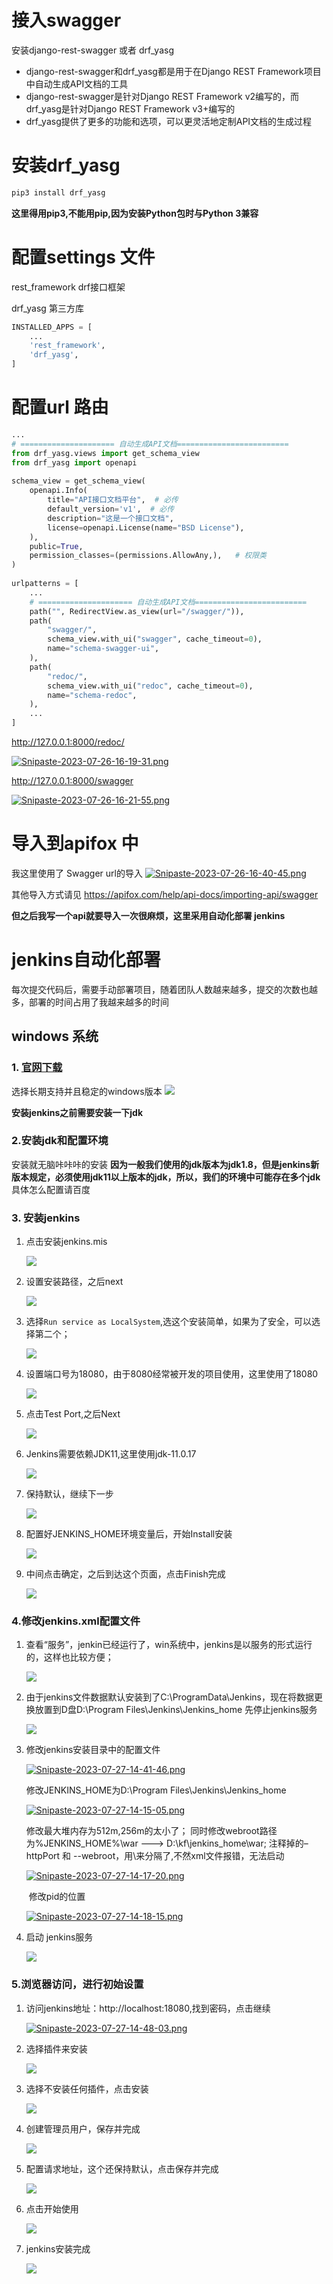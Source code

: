 # 接入swagger
安装django-rest-swagger 或者 drf_yasg
- django-rest-swagger和drf_yasg都是用于在Django REST Framework项目中自动生成API文档的工具
- django-rest-swagger是针对Django REST Framework v2编写的，而drf_yasg是针对Django REST Framework v3+编写的
- drf_yasg提供了更多的功能和选项，可以更灵活地定制API文档的生成过程

# 安装drf_yasg
```sh
pip3 install drf_yasg
```
**这里得用pip3,不能用pip,因为安装Python包时与Python 3兼容**

# 配置settings 文件
rest_framework            drf接口框架

drf_yasg                  第三方库

```python
INSTALLED_APPS = [
    ...
    'rest_framework',
    'drf_yasg',
]
```

# 配置url 路由
```python
...
# ===================== 自动生成API文档=========================
from drf_yasg.views import get_schema_view
from drf_yasg import openapi
 
schema_view = get_schema_view(
    openapi.Info(
        title="API接口文档平台",  # 必传
        default_version='v1',  # 必传
        description="这是一个接口文档",
        license=openapi.License(name="BSD License"),
    ),
    public=True,
    permission_classes=(permissions.AllowAny,),   # 权限类
)
 
urlpatterns = [
    ...
    # ===================== 自动生成API文档=========================
    path("", RedirectView.as_view(url="/swagger/")),
    path(
        "swagger/",
        schema_view.with_ui("swagger", cache_timeout=0),
        name="schema-swagger-ui",
    ),
    path(
        "redoc/",
        schema_view.with_ui("redoc", cache_timeout=0),
        name="schema-redoc",
    ),
    ...
]
```

http://127.0.0.1:8000/redoc/

[![Snipaste-2023-07-26-16-19-31.png](https://i.postimg.cc/W4wv9604/Snipaste-2023-07-26-16-19-31.png)](https://postimg.cc/Z9n2nN7k)


http://127.0.0.1:8000/swagger

[![Snipaste-2023-07-26-16-21-55.png](https://i.postimg.cc/y89g8tCr/Snipaste-2023-07-26-16-21-55.png)](https://postimg.cc/Mn6KssTy)

# 导入到apifox 中
我这里使用了 Swagger url的导入
[![Snipaste-2023-07-26-16-40-45.png](https://i.postimg.cc/tTrjh3xV/Snipaste-2023-07-26-16-40-45.png)](https://postimg.cc/njQgxQTH)

其他导入方式请见 https://apifox.com/help/api-docs/importing-api/swagger

**但之后我写一个api就要导入一次很麻烦，这里采用自动化部署 jenkins**

# jenkins自动化部署
每次提交代码后，需要手动部署项目，随着团队人数越来越多，提交的次数也越多，部署的时间占用了我越来越多的时间

## windows 系统
### 1. [官网下载](https://www.jenkins.io/download/)
选择长期支持并且稳定的windows版本
![](https://img-blog.csdnimg.cn/17d1e7016b2a49e9bebebed1ca684d7d.png)

**安装jenkins之前需要安装一下jdk**
### 2.安装jdk和配置环境
安装就无脑咔咔咔的安装
**因为一般我们使用的jdk版本为jdk1.8，但是jenkins新版本规定，必须使用jdk11以上版本的jdk，所以，我们的环境中可能存在多个jdk**
具体怎么配置请百度

### 3. 安装jenkins
1. 点击安装jenkins.mis
   
   ![](https://img-blog.csdnimg.cn/94535a65d1e44ee9ac5ad2075cfbf211.png)

2. 设置安装路径，之后next
   
   ![](https://img-blog.csdnimg.cn/00192fa60fe54f3e8621f5dcf4d6dc03.png)

3. 选择`Run service as LocalSystem`,选这个安装简单，如果为了安全，可以选择第二个；
   
   ![](https://img-blog.csdnimg.cn/98f8d8ebbae840a19185bdab63a67791.png)

4. 设置端口号为18080，由于8080经常被开发的项目使用，这里使用了18080
   
   ![](https://img-blog.csdnimg.cn/e9a594e6af024382bbc8ee9d491ffd32.png)

5. 点击Test Port,之后Next
   
   ![](https://img-blog.csdnimg.cn/c1ea81d2309740c3b6770e844e187aec.png)

6. Jenkins需要依赖JDK11,这里使用jdk-11.0.17
   
   ![](https://img-blog.csdnimg.cn/4e0e1613213349fe91aeeb0b83785d75.png)

7. 保持默认，继续下一步
   
   ![](https://img-blog.csdnimg.cn/610ecc5aee5446dd8b3e987431cf988e.png)

8. 配置好JENKINS_HOME环境变量后，开始Install安装
   
   ![](https://img-blog.csdnimg.cn/14fe275d040942a49288ba4ef4e58c74.png)

9. 中间点击确定，之后到达这个页面，点击Finish完成
   
   ![](https://img-blog.csdnimg.cn/ef62fc5ca02e46bdb2d1b230faf5b3ed.png)

### 4.修改jenkins.xml配置文件
1. 查看“服务”，jenkin已经运行了，win系统中，jenkins是以服务的形式运行的，这样也比较方便；
   
   ![](https://img-blog.csdnimg.cn/1643f2547c074b00a8790546faf26bbf.png)

2. 由于jenkins文件数据默认安装到了C:\ProgramData\Jenkins，现在将数据更换放置到D盘D:\Program Files\Jenkins\Jenkins_home
   先停止jenkins服务

   ![](https://img-blog.csdnimg.cn/636342bc62d144c2bb760b6a8ac7c407.png)

3. 修改jenkins安装目录中的配置文件

   [![Snipaste-2023-07-27-14-41-46.png](https://i.postimg.cc/FHb5fFDM/Snipaste-2023-07-27-14-41-46.png)](https://postimg.cc/tsgmwb0k)

   修改JENKINS_HOME为D:\Program Files\Jenkins\Jenkins_home

   [![Snipaste-2023-07-27-14-15-05.png](https://i.postimg.cc/wv8wDDMF/Snipaste-2023-07-27-14-15-05.png)](https://postimg.cc/67cVX2dG)

   修改最大堆内存为512m,256m的太小了；
   同时修改webroot路径为%JENKINS_HOME%\war ---> D:\kf\jenkins_home\war;
   注释掉的–httpPort 和 --webroot，用\来分隔了,不然xml文件报错，无法启动

   [![Snipaste-2023-07-27-14-17-20.png](https://i.postimg.cc/qvWwd2s0/Snipaste-2023-07-27-14-17-20.png)](https://postimg.cc/CRHkGBr6)

   ​ 修改pid的位置

   [![Snipaste-2023-07-27-14-18-15.png](https://i.postimg.cc/Tw3p74KP/Snipaste-2023-07-27-14-18-15.png)](https://postimg.cc/yJ21WnXq)

4. 启动 jenkins服务
   
   ![](https://img-blog.csdnimg.cn/e6b82f629e574e898f21cd276a6eef9d.png)

### 5.浏览器访问，进行初始设置
1. 访问jenkins地址：http://localhost:18080,找到密码，点击继续
   
   [![Snipaste-2023-07-27-14-48-03.png](https://i.postimg.cc/85NnqhGc/Snipaste-2023-07-27-14-48-03.png)](https://postimg.cc/B87gFPXf)

2. 选择插件来安装
   
   ![](https://img-blog.csdnimg.cn/bfc41f987b9b46719d21ef92c378d85c.png)

3. 选择不安装任何插件，点击安装
   
   ![](https://img-blog.csdnimg.cn/e0b3691dbff14d0e9e069890528e965e.png)

4. 创建管理员用户，保存并完成
   
   ![](https://img-blog.csdnimg.cn/ae47cc73dd474c38bdf84592fa93fbf5.png)

5. 配置请求地址，这个还保持默认，点击保存并完成
   
   ![](https://img-blog.csdnimg.cn/bf72cbfd5cbd4d22967beb45c898cc36.png)

6. 点击开始使用
   
   ![](https://img-blog.csdnimg.cn/fc77982075784d9dac1b3363b18542a0.png)

7. jenkins安装完成
   
   ![](https://img-blog.csdnimg.cn/e5e42c44a76543ac9e53ad47c5b4b377.png)
